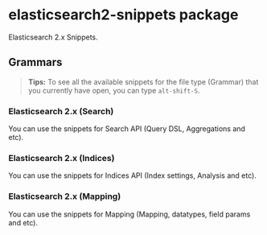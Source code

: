 # elasticsearch2-snippets package

Elasticsearch 2.x Snippets.

## Grammars

> **Tips:**
> To see all the available snippets for the file type (Grammar) that you currently have open, you can type ``alt-shift-S``.

### Elasticsearch 2.x (Search)
You can use the snippets for Search API (Query DSL, Aggregations and etc).

### Elasticsearch 2.x (Indices)
You can use the snippets for Indices API (Index settings, Analysis and etc).

### Elasticsearch 2.x (Mapping)
You can use the snippets for Mapping (Mapping, datatypes, field params and etc).
